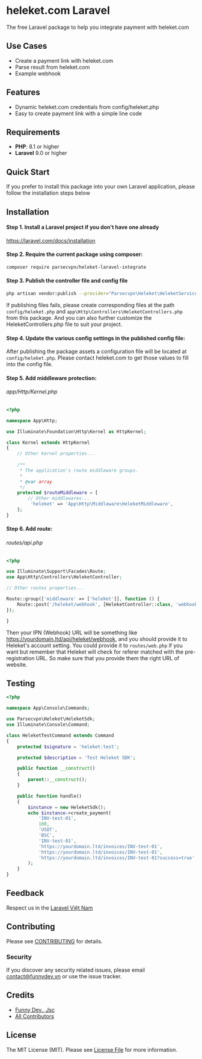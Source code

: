 # heleket.com Laravel

The free Laravel package to help you integrate payment with heleket.com

## Use Cases

- Create a payment link with heleket.com
- Parse result from heleket.com
- Example webhook

## Features

- Dynamic heleket.com credentials from config/heleket.php
- Easy to create payment link with a simple line code

## Requirements

- **PHP**: 8.1 or higher
- **Laravel** 9.0 or higher

## Quick Start

If you prefer to install this package into your own Laravel application, please follow the installation steps below

## Installation

#### Step 1. Install a Laravel project if you don't have one already

https://laravel.com/docs/installation

#### Step 2. Require the current package using composer:

```bash
composer require parsecvpn/heleket-laravel-integrate
```

#### Step 3. Publish the controller file and config file

```bash
php artisan vendor:publish --provider="Parsecvpn\Heleket\HeleketServiceProvider" --tag="heleket"
```

If publishing files fails, please create corresponding files at the path `config/heleket.php` and `app\Http\Controllers\HeleketControllers.php` from this package. And you can also further customize the HeleketControllers.php file to suit your project.

#### Step 4. Update the various config settings in the published config file:

After publishing the package assets a configuration file will be located at <code>config/heleket.php</code>. Please contact heleket.com to get those values to fill into the config file.

#### Step 5. Add middleware protection:

###### app/Http/Kernel.php

```php
<?php

namespace App\Http;

use Illuminate\Foundation\Http\Kernel as HttpKernel;

class Kernel extends HttpKernel
{
    // Other kernel properties...
    
    /**
     * The application's route middleware groups.
     *
     * @var array
     */
    protected $routeMiddleware = [
        // Other middlewares...
         'heleket' => 'App\Http\Middleware\HeleketMiddleware',
    ];
}
```

#### Step 6. Add route:

###### routes/api.php

```php
<?php

use Illuminate\Support\Facades\Route;
use App\Http\Controllers\HeleketController;

// Other routes properties...

Route::group(['middleware' => ['heleket']], function () {
    Route::post('/heleket/webhook', [HeleketController::class, 'webhook']);
});

}
```

Then your IPN (Webhook) URL will be something like https://yourdomain.ltd/api/heleket/webhook, and you should provide it to Heleket's account setting. You could provide it to `routes/web.php` if you want but remember that Heleket will check for referer matched with the pre-registration URL. So make sure that you provide them the right URL of website.

<!--- ## Usage --->

## Testing

``` php
<?php

namespace App\Console\Commands;

use Parsecvpn\Heleket\HeleketSdk;
use Illuminate\Console\Command;

class HeleketTestCommand extends Command
{
    protected $signature = 'heleket:test';

    protected $description = 'Test Heleket SDK';

    public function __construct()
    {
        parent::__construct();
    }

    public function handle()
    {
        $instance = new HeleketSdk();
        echo $instance->create_payment(
            'INV-test-01',
            100,
            'USDT',
            'BSC',
            'INV-test-01',
            'https://yourdomain.ltd/invoices/INV-test-01',
            'https://yourdomain.ltd/invoices/INV-test-01',
            'https://yourdomain.ltd/invoices/INV-test-01?success=true' // Remember that param success=true or any similar is just for toast notification, do not put any logical process here
        );
    }
}
```

## Feedback

Respect us in the [Laravel Việt Nam](https://www.facebook.com/groups/167363136987053)

## Contributing

Please see [CONTRIBUTING](CONTRIBUTING.md) for details.

### Security

If you discover any security related issues, please email contact@funnydev.vn or use the issue tracker.

## Credits

- [Funny Dev., Jsc](https://github.com/funnydevjsc)
- [All Contributors](../../contributors)

## License

The MIT License (MIT). Please see [License File](LICENSE.md) for more information.
